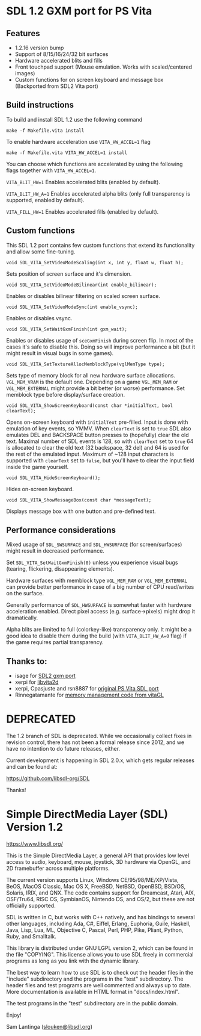 # SDL 1.2 GXM port for PS Vita

## Features

- 1.2.16 version bump
- Support of 8/15/16/24/32 bit surfaces
- Hardware accelerated blits and fills
- Front touchpad support (Mouse emulation. Works with scaled/centered images)
- Custom functions for on screen keyboard and message box (Backported from SDL2 Vita port)

## Build instructions

To build and install SDL 1.2 use the following command

```make -f Makefile.vita install```

To enable hardware acceleration use ```VITA_HW_ACCEL=1``` flag

```make -f Makefile.vita VITA_HW_ACCEL=1 install```

You can choose which functions are accelerated by using the following flags together with ```VITA_HW_ACCEL=1```.

`VITA_BLIT_HW=1` Enables accelerated blits (enabled by default).

`VITA_BLIT_HW_A=1` Enables accelerated alpha blits (only full transparency is supported, enabled by default).

`VITA_FILL_HW=1` Enables accelerated fills (enabled by default).

## Custom functions

This SDL 1.2 port contains few custom functions that extend its functionality and allow some fine-tuning.

```void SDL_VITA_SetVideoModeScaling(int x, int y, float w, float h);```

Sets position of screen surface and it's dimension.

```void SDL_VITA_SetVideoModeBilinear(int enable_bilinear);```

Enables or disables bilinear filtering on scaled screen surface.

```void SDL_VITA_SetVideoModeSync(int enable_vsync);```

Enables or disables vsync.

```void SDL_VITA_SetWaitGxmFinish(int gxm_wait);```

Enables or disables usage of ```sceGxmFinish``` during screen flip. In most of the cases it's safe to disable this. Doing so will improve performance a bit (but it might result in visual bugs in some games).

```void SDL_VITA_SetTextureAllocMemblockType(vglMemType type);```

Sets type of memory block for all new hardware surface allocations. ```VGL_MEM_VRAM``` is the default one. Depending on a game ```VGL_MEM_RAM``` or ```VGL_MEM_EXTERNAL``` might provide a bit better (or worse) performance. Set memblock type before display/surface creation.

```void SDL_VITA_ShowScreenKeyboard(const char *initialText, bool clearText);```

Opens on-screen keyboard with ```initialText``` pre-filled. Input is done with emulation of key events, so YMMV. When ```clearText``` is set to ```true``` SDL also emulates DEL and BACKSPACE button presses to (hopefully) clear the old text. Maximal number of SDL events is 128, so with ```clearText``` set to ```true``` 64 is allocated to clear the old text (32 backspace, 32 del) and 64 is used for the rest of the emulated input. Maximum of ~128 input characters is supported with ```clearText``` set to ```false```, but you'll have to clear the input field inside the game yourself.

```void SDL_VITA_HideScreenKeyboard();```

Hides on-screen keyboard.

```void SDL_VITA_ShowMessageBox(const char *messageText);```

Displays message box with one button and pre-defined text.

## Performance considerations

Mixed usage of ```SDL_SWSURFACE``` and ```SDL_HWSURFACE``` (for screen/surfaces) might result in decreased performance.

Set ```SDL_VITA_SetWaitGxmFinish(0)``` unless you experience visual bugs (tearing, flickering, disappearing elements).

Hardware surfaces with memblock type ```VGL_MEM_RAM``` or ```VGL_MEM_EXTERNAL``` can provide better performance in case of a big number of CPU read/writes on the surface.

Generally performance of ```SDL_HWSURFACE``` is somewhat faster with hardware acceleration enabled. Direct pixel access (e.g. surface->pixels) might drop it dramatically.

Alpha blits are limited to full (colorkey-like) transparency only. It might be a good idea to disable them during the build (with `VITA_BLIT_HW_A=0` flag) if the game requires partial transparency.

## Thanks to:
- isage for [SDL2 gxm port](https://github.com/isage/SDL-mirror)
- xerpi for [libvita2d](https://github.com/xerpi/libvita2d)
- xerpi, Cpasjuste and rsn8887 for [original PS Vita SDL port](https://github.com/rsn8887/SDL-Vita/tree/SDL12)
- Rinnegatamante for [memory management code from vitaGL](https://github.com/Rinnegatamante/vitaGL)


# DEPRECATED

The 1.2 branch of SDL is deprecated. While we occasionally collect fixes
in revision control, there has not been a formal release since 2012, and
we have no intention to do future releases, either.

Current development is happening in SDL 2.0.x, which gets regular
releases and can be found at:

https://github.com/libsdl-org/SDL

Thanks!



# Simple DirectMedia Layer (SDL) Version 1.2

https://www.libsdl.org/

This is the Simple DirectMedia Layer, a general API that provides low
level access to audio, keyboard, mouse, joystick, 3D hardware via OpenGL,
and 2D framebuffer across multiple platforms.

The current version supports Linux, Windows CE/95/98/ME/XP/Vista, BeOS,
MacOS Classic, Mac OS X, FreeBSD, NetBSD, OpenBSD, BSD/OS, Solaris, IRIX,
and QNX.  The code contains support for Dreamcast, Atari, AIX, OSF/Tru64,
RISC OS, SymbianOS, Nintendo DS, and OS/2, but these are not officially
supported.

SDL is written in C, but works with C++ natively, and has bindings to
several other languages, including Ada, C#, Eiffel, Erlang, Euphoria,
Guile, Haskell, Java, Lisp, Lua, ML, Objective C, Pascal, Perl, PHP,
Pike, Pliant, Python, Ruby, and Smalltalk.

This library is distributed under GNU LGPL version 2, which can be
found in the file  "COPYING".  This license allows you to use SDL
freely in commercial programs as long as you link with the dynamic
library.

The best way to learn how to use SDL is to check out the header files in
the "include" subdirectory and the programs in the "test" subdirectory.
The header files and test programs are well commented and always up to date.
More documentation is available in HTML format in "docs/index.html".

The test programs in the "test" subdirectory are in the public domain.

Enjoy!

Sam Lantinga (slouken@libsdl.org)

